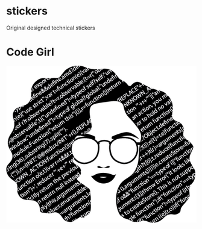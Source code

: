 # stickers
Original designed technical stickers


# Code Girl

![](https://github.com/ipsilondev/stickers/raw/master/code-girl/code-girl-6.5x6.5-final.png)
